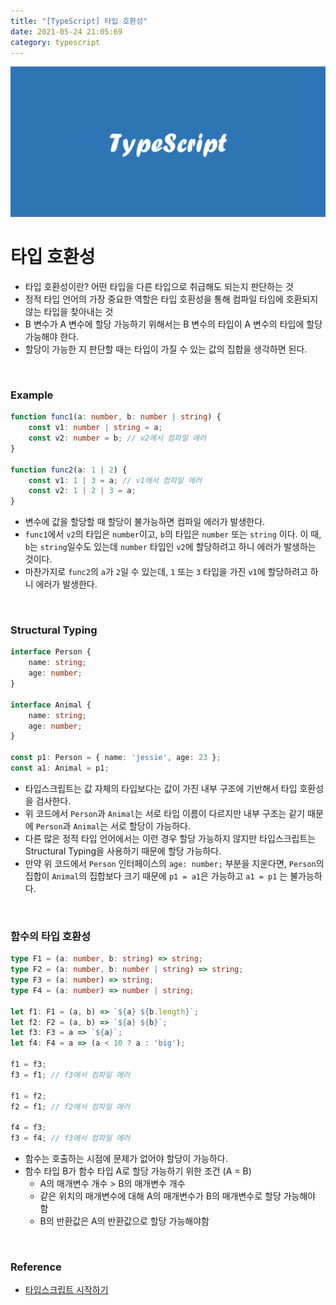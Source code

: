 ```yaml
---
title: "[TypeScript] 타입 호환성"
date: 2021-05-24 21:05:69
category: typescript
---
```



![](images/typescript.png)

# 타입 호환성

- 타입 호환성이란? 어떤 타입을 다른 타입으로 취급해도 되는지 판단하는 것
- 정적 타입 언어의 가장 중요한 역할은 타입 호환성을 통해 컴파일 타임에 호환되지 않는 타입을 찾아내는 것
- B 변수가 A 변수에 할당 가능하기 위해서는 B 변수의 타입이 A 변수의 타입에 할당 가능해야 한다.
- 할당이 가능한 지 판단할 때는 타입이 가질 수 있는 값의 집합을 생각하면 된다.

<br />

### Example

```ts
function func1(a: number, b: number | string) {
	const v1: number | string = a;
	const v2: number = b; // v2에서 컴파일 에러
}

function func2(a: 1 | 2) {
	const v1: 1 | 3 = a; // v1에서 컴파일 에러
	const v2: 1 | 2 | 3 = a;
}
```

- 변수에 값을 할당할 때 할당이 불가능하면 컴파일 에러가 발생한다.
- `func1`에서 `v2`의 타입은 `number`이고, `b`의 타입은 `number` 또는 `string` 이다. 이 때, `b`는 `string`일수도 있는데 `number` 타입인 `v2`에 할당하려고 하니 에러가 발생하는 것이다.
- 마찬가지로 `func2`의 `a`가 `2`일 수 있는데, `1` 또는 `3` 타입을 가진 `v1`에 할당하려고 하니 에러가 발생한다.

<br />

### Structural Typing

```ts
interface Person {
	name: string;
	age: number;
}

interface Animal {
	name: string;
	age: number;
}

const p1: Person = { name: 'jessie', age: 23 };
const a1: Animal = p1;
```

- 타입스크립트는 값 자체의 타입보다는 값이 가진 내부 구조에 기반해서 타입 호환성을 검사한다.
- 위 코드에서 `Person`과 `Animal`는 서로 타입 이름이 다르지만 내부 구조는 같기 때문에 `Person`과 `Animal`는 서로 할당이 가능하다.
- 다른 많은 정적 타입 언어에서는 이런 경우 할당 가능하지 않지만 타입스크립트는 Structural Typing을 사용하기 때문에 할당 가능하다.
- 만약 위 코드에서 `Person` 인터페이스의 `age: number;` 부분을 지운다면, `Person`의 집합이 `Animal`의 집합보다 크기 때문에 `p1 = a1`은 가능하고 `a1 = p1` 는 불가능하다.

<br />

### 함수의 타입 호환성

```ts
type F1 = (a: number, b: string) => string;
type F2 = (a: number, b: number | string) => string;
type F3 = (a: number) => string;
type F4 = (a: number) => number | string;

let f1: F1 = (a, b) => `${a} ${b.length}`;
let f2: F2 = (a, b) => `${a} ${b}`;
let f3: F3 = a => `${a}`;
let f4: F4 = a => (a < 10 ? a : 'big');

f1 = f3;
f3 = f1; // f3에서 컴파일 에러

f1 = f2;
f2 = f1; // f2에서 컴파일 에러

f4 = f3;
f3 = f4; // f3에서 컴파일 에러
```

- 함수는 호출하는 시점에 문제가 없어야 할당이 가능하다.
- 함수 타입 B가 함수 타입 A로 할당 가능하기 위한 조건 (A = B)
    - A의 매개변수 개수 > B의 매개변수 개수
    - 같은 위치의 매개변수에 대해 A의 매개변수가 B의 매개변수로 할당 가능해야 함
    - B의 반환값은 A의 반환값으로 할당 가능해야함

<br />

### Reference
- [타입스크립트 시작하기](https://www.inflearn.com/course/%ED%83%80%EC%9E%85%EC%8A%A4%ED%81%AC%EB%A6%BD%ED%8A%B8-%EC%8B%9C%EC%9E%91%ED%95%98%EA%B8%B0/dashboard)

